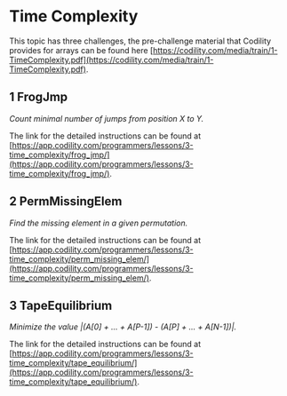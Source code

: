 # Time Complexity

This topic has three challenges, the pre-challenge material that Codility provides for arrays can be found here [https://codility.com/media/train/1-TimeComplexity.pdf](https://codility.com/media/train/1-TimeComplexity.pdf).


## 1 FrogJmp
*Count minimal number of jumps from position X to Y.*

The link for the detailed instructions can be found at [https://app.codility.com/programmers/lessons/3-time_complexity/frog_jmp/](https://app.codility.com/programmers/lessons/3-time_complexity/frog_jmp/).

## 2 PermMissingElem
*Find the missing element in a given permutation.*

The link for the detailed instructions can be found at [https://app.codility.com/programmers/lessons/3-time_complexity/perm_missing_elem/](https://app.codility.com/programmers/lessons/3-time_complexity/perm_missing_elem/).

## 3 TapeEquilibrium
*Minimize the value |(A[0] + ... + A[P-1]) - (A[P] + ... + A[N-1])|.*

The link for the detailed instructions can be found at [https://app.codility.com/programmers/lessons/3-time_complexity/tape_equilibrium/](https://app.codility.com/programmers/lessons/3-time_complexity/tape_equilibrium/).